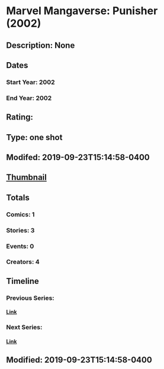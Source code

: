 # Marvel Mangaverse: Punisher (2002)
## Description: None
## Dates
### Start Year: 2002
### End Year: 2002
## Rating: 
## Type: one shot
## Modifed: 2019-09-23T15:14:58-0400
## [Thumbnail](http://i.annihil.us/u/prod/marvel/i/mg/b/40/image_not_available.jpg)
## Totals
### Comics: 1
### Stories: 3
### Events: 0
### Creators: 4
## Timeline
### Previous Series: 
#### [Link]()
### Next Series: 
#### [Link]()
## Modified: 2019-09-23T15:14:58-0400